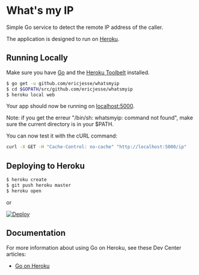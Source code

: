
# What's my IP

Simple Go service to detect the remote IP address of the caller.

The application is designed to run on [Heroku](https://www.heroku.com).

## Running Locally

Make sure you have [Go](http://golang.org/doc/install) and the [Heroku Toolbelt](https://toolbelt.heroku.com/) installed.

```sh
$ go get -u github.com/ericjesse/whatsmyip
$ cd $GOPATH/src/github.com/ericjesse/whatsmyip
$ heroku local web
```

Your app should now be running on [localhost:5000](http://localhost:5000/ip).

Note: if you get the erreur "/bin/sh: whatsmyip: command not found", make sure the current directory is in your $PATH.

You can now test it with the cURL command:
```sh
curl -X GET -H "Cache-Control: no-cache" "http://localhost:5000/ip"
```

## Deploying to Heroku

```sh
$ heroku create
$ git push heroku master
$ heroku open
```

or

[![Deploy](https://www.herokucdn.com/deploy/button.png)](https://heroku.com/deploy)


## Documentation

For more information about using Go on Heroku, see these Dev Center articles:

- [Go on Heroku](https://devcenter.heroku.com/categories/go)
